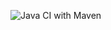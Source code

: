 ![Java CI with Maven](https://github.com/kristiania/pgr203innlevering2-thensrud/workflows/Java%20CI%20with%20Maven/badge.svg)


